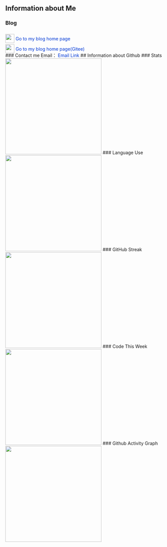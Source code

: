 ## Information about Me
### Blog
<div class="blog">
    <img style="position: relative;height: 28px;top: 8px;" class="logo"
        src="https://cdn.jsdelivr.net/gh/fuxx-1/StaticFile@main/Files/img/logo/Logo.svg" />
    <div style="display: inline-block; transition: border-bottom 0.3s;color: #0038d5; border-bottom: 1.5px solid rgba(255, 255, 255, 0);"
        onmouseover="this.style.borderBottom='1.5px solid #ff5722';this.style.color='#ff5722';this.firstChild.style.transform='scale(1)'; "
        onmouseout="this.style.borderBottom='1.5px solid rgba(255, 255, 255, 0)';this.style.color='#0038d5';this.firstChild.style.transform='scale(0)';">
        <a style="position: relative; text-decoration: none; transition: color 0.3s; color: inherit;"
            href="https://fuxx-1.github.io/">
            Go to my blog home page
        </a>
    </div>
    <br>
    <img style="position: relative;height: 28px;top: 8px;" class="logo"
        src="https://cdn.jsdelivr.net/gh/fuxx-1/StaticFile@main/Files/img/logo/Logo.svg" />
    <div style="display: inline-block; transition: border-bottom 0.3s;color: #0038d5; border-bottom: 1.5px solid rgba(255, 255, 255, 0);"
        onmouseover="this.style.borderBottom='1.5px solid #ff5722';this.style.color='#ff5722';this.firstChild.style.transform='scale(1)'; "
        onmouseout="this.style.borderBottom='1.5px solid rgba(255, 255, 255, 0)';this.style.color='#0038d5';this.firstChild.style.transform='scale(0)';">
        <a style="position: relative; text-decoration: none; transition: color 0.3s; color: inherit;"
            href="https://fuxx-1.gitee.io/">
            Go to my blog home page(Gitee)
        </a>
    </div>
</div>
### Contact me
Email：
<div style="display: inline-block; transition: border-bottom 0.3s;color: #0038d5; border-bottom: 1.5px solid rgba(255, 255, 255, 0);"
    onmouseover="this.style.borderBottom='1.5px solid #ff5722';this.style.color='#ff5722';this.firstChild.style.transform='scale(1)'; "
    onmouseout="this.style.borderBottom='1.5px solid rgba(255, 255, 255, 0)';this.style.color='#0038d5';this.firstChild.style.transform='scale(0)';">
    <a style="position: relative; text-decoration: none; transition: color 0.3s; color: inherit;"
        href="http://mail.qq.com/cgi-bin/qm_share?t=qm_mailme&email=NVNATUBNXFRbUnVERBtWWlg">
        Email Link
    </a>
</div>
## Information about Github
### Stats
<img style="width: 300px;"
    src="https://github-readme-stats.vercel.app/api?username=fuxx-1&show_icons=true&theme=vue&card_width=200" />
### Language Use
<img style="width: 300px;"
    src="https://github-readme-stats.vercel.app/api/top-langs/?username=fuxx-1&layout=compact&theme=vue&card_width=445" />
### GitHub Streak
<img style="width: 300px;"
    src="http://github-readme-streak-stats.herokuapp.com?user=fuxx-1&hide_border=true&background=FFFFFF" />
### Code This Week
<img style="width: 300px;" src="https://github-readme-stats.vercel.app/api/wakatime?username=fuxx&theme=vue" />
### Github Activity Graph
<img style="width: 300px;"
    src="https://activity-graph.herokuapp.com/graph?username=fuxx-1&theme=xcode&bg_color=FF000000&hide_border=true" />
